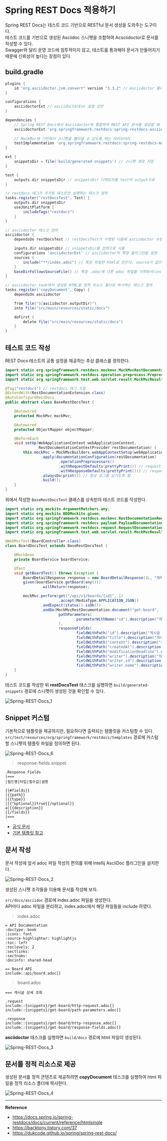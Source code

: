 # Spring REST Docs 적용하기

Spring REST Docs는 테스트 코드 기반으로 RESTful 문서 생성을 도와주는 도구이다.<br>
테스트 코드를 기반으로 생성된 Asciidoc 스니펫을 조합하여 Acsciidoctor로 문서를 작성할 수 있다.<br>
Swagger와 달리 운영 코드에 침투적이지 않고, 테스트를 통과해야 문서가 만들어지기 때문에 신뢰성이 높다는 장점이 있다.

## build.gradle
```gradle
plugins {
	id "org.asciidoctor.jvm.convert" version "3.3.2" // Asciidoctor 플러그인 적용
}

configurations {
	asciidoctorExt // asciidoctorExt 설정 선언
}

dependencies {
	// Spring REST Docs에서 Asciidoctor와 통합하여 REST API 문서를 생성할 때 필요한 기능을 제공한다.
	asciidoctorExt 'org.springframework.restdocs:spring-restdocs-asciidoctor'
	
	// MockMvc에 기반해서 스니펫을 뽑아낼 수 있도록 하는 라이브러리
	testImplementation 'org.springframework.restdocs:spring-restdocs-mockmvc'
}

ext {
	snippetsDir = file('build/generated-snippets') // 스니펫 경로 지정
}

test {
	outputs.dir snippetsDir // snippetsDir 디렉토리를 test의 output으로
}

// restdocs 태그가 추가된 테스트만 실행하는 태스크 정의
tasks.register("restDocsTest", Test) {
	outputs.dir snippetsDir
	useJUnitPlatform {
		includeTags("restdocs")
	}
}

// asciidoctor 태스크 정의
asciidoctor {
	dependsOn restDocsTest // restDocsTest가 수행된 다음에 asciidoctor 수행

	inputs.dir snippetsDir // snippetsDir를 입력으로 사용
	configurations 'asciidoctorExt' // asciidoctor의 확장 플러그인을 설정
	sources {
		include("**/index.adoc") // 특정 파일만 html로 만든다. source가 없으면 .adoc파일을 전부 html로 만든다.
	}
	baseDirFollowsSourceFile() // 특정 .adoc에 다른 adoc 파일을 가져와서(include) 사용하고 싶을 경우 경로를 baseDir로 맞춰주는 설정
}

// asciidoctor task에서 생성된 HTML을 정적 리소스 폴더로 복사하는 태스크 정의
tasks.register('copyDocument', Copy) {
	dependsOn asciidoctor

	from file("${asciidoctor.outputDir}")
	into file("src/main/resources/static/docs")

	doFirst {
		delete file("src/main/resources/static/docs")
	}
}
```

## 테스트 코드 작성
REST Docs 테스트의 공통 설정을 제공하는 추상 클래스를 정의한다.
```java
import static org.springframework.restdocs.mockmvc.MockMvcRestDocumentation.documentationConfiguration;
import static org.springframework.restdocs.operation.preprocess.Preprocessors.prettyPrint;
import static org.springframework.test.web.servlet.result.MockMvcResultHandlers.print;

@Tag("restdocs") // restdocs 태그 지정
@ExtendWith(RestDocumentationExtension.class)
@AutoConfigureRestDocs
public abstract class BaseRestDocsTest {

    @Autowired
    protected MockMvc mockMvc;

    @Autowired
    protected ObjectMapper objectMapper;

    @BeforeEach
    void setUp(WebApplicationContext webApplicationContext,
               RestDocumentationContextProvider restDocumentation) {
        this.mockMvc = MockMvcBuilders.webAppContextSetup(webApplicationContext)
                .apply(documentationConfiguration(restDocumentation)
                        .operationPreprocessors()
                        .withRequestDefaults(prettyPrint()) // request 포매팅
                        .withResponseDefaults(prettyPrint())) // response 포매팅
                .alwaysDo(print()) // 항상 로그를 남기도록 함
                .build();
    }
}
```

위에서 작성한 `BaseRestDocsTest` 클래스를 상속받아 테스트 코드를 작성한다.
```java
import static org.mockito.ArgumentMatchers.any;
import static org.mockito.BDDMockito.given;
import static org.springframework.restdocs.mockmvc.RestDocumentationRequestBuilders.*;
import static org.springframework.restdocs.payload.PayloadDocumentation.*;
import static org.springframework.restdocs.request.RequestDocumentation.*;
import static org.springframework.test.web.servlet.result.MockMvcResultMatchers.status;

@WebMvcTest(BoardController.class)
class BoardDocsTest extends BaseRestDocsTest {

    @MockBean
    private BoardService boardService;

    @Test
    void getBoardTest() throws Exception {
        BoardDetailResponse response = new BoardDetailResponse(1L, "제목", "내용", LocalDateTime.of(2024, 11, 10, 10, 0), LocalDateTime.of(2024, 11, 20, 10, 0), 1L, "작성자 이름");
        given(boardService.getBoard(any()))
                .willReturn(response);

        mockMvc.perform(get("/api/v1/boards/{id}", 1)
                        .accept(MediaType.APPLICATION_JSON))
                .andExpect(status().isOk())
                .andDo(MockMvcRestDocumentation.document("get-board",
                        pathParameters(
                                parameterWithName("id").description("게시글 id")
                        ),
                        responseFields(
                                fieldWithPath("id").description("게시글 id"),
                                fieldWithPath("title").description("게시글 제목"),
                                fieldWithPath("content").description("게시글 내용"),
                                fieldWithPath("createdAt").description("게시글 생성일시"),
                                fieldWithPath("modificationDeadline").description("게시글 수정가능일시"),
                                fieldWithPath("writer").description("작성자 정보"),
                                fieldWithPath("writer.id").description("작성자 id"),
                                fieldWithPath("writer.name").description("작성자 이름"))));
    }
}
```

테스트 코드를 작성한 뒤 **restDocsTest** 태스크를 실행하면 `build/generated-snippets` 경로에 스니펫이 생성된 것을 확인할 수 있다.

![Spring-REST-Docs_1](https://github.com/user-attachments/assets/8659521f-b01a-4780-b390-eee728c72e0b)


## Snippet 커스텀
기본적으로 템플릿을 제공하지만, 필요하다면 출력되는 템플릿을 커스텀할 수 있다.<br>
`src/test/resources/org/springframework/restdocs/templates` 경로에 커스텀할 스니펫의 템플릿 파일을 정의하면 된다.

![Spring-REST-Docs_6](https://github.com/user-attachments/assets/5a7e0b11-3810-485a-b017-d82e1f2360b1)

> response-fields.snippet
```snippet
.Response Fields
|===
|필드명|타입|필수값|설명

{{#fields}}
|{{path}}
|{{type}}
|{{^optional}}true{{/optional}}
a|{{description}}
{{/fields}}
|===
```

- [공식 문서](https://docs.spring.io/spring-restdocs/docs/current/reference/htmlsingle/#documenting-your-api-customizing-snippets)
- [기본 템플릿 참고](https://github.com/spring-projects/spring-restdocs/tree/main/spring-restdocs-core/src/main/resources/org/springframework/restdocs/templates/asciidoctor)

## 문서 작성
문서 작성에 앞서 adoc 파일 작성의 편의를 위해 Intellij AsciiDoc 플러그인을 설치한다.

![Spring-REST-Docs_2](https://github.com/user-attachments/assets/99dcae03-c1c6-4c4f-916d-4be9c2ed4b7a)

생성된 스니펫 조각들을 이용해 문서를 작성해 보자.

`src/docs/asciidoc` 경로에 index.adoc 파일을 생성한다.<br>
API마다 adoc 파일을 분리하고, index.adoc에서 해당 파일들을 include 하였다.

> index.adoc
```asciidoc
= API Documentation
:doctype: book
:icons: font
:source-highlighter: highlightjs
:toc: left
:toclevels: 2
:sectlinks:
:sectnums:
:docinfo: shared-head

== Board API
include::api/board.adoc[]
```

> board.adoc
```asciidoc
=== 게시글 상세 조회

.request
include::{snippets}/get-board/http-request.adoc[]
include::{snippets}/get-board/path-parameters.adoc[]

.response
include::{snippets}/get-board/http-response.adoc[]
include::{snippets}/get-board/response-fields.adoc[]
```
**asciidoctor** 태스크를 실행하면 `build/docs` 경로에 html 파일이 생성된다.

![Spring-REST-Docs_3](https://github.com/user-attachments/assets/e354d828-0767-4870-80e0-0aa4e0d7e326)

## 문서를 정적 리소스로 제공
생성된 문서를 정적 콘텐츠로 제공하려면 **copyDocument** 태스크를 실행하여 html 파일을 정적 리소스 폴더에 복사한다.

![Spring-REST-Docs_4](https://github.com/user-attachments/assets/8fa60ccd-609c-4a3f-82bb-d24c5084fe64)

---
**Reference**<br>
- https://docs.spring.io/spring-restdocs/docs/current/reference/htmlsingle
- https://backtony.tistory.com/37
- https://dukcode.github.io/spring/spring-rest-docs/
